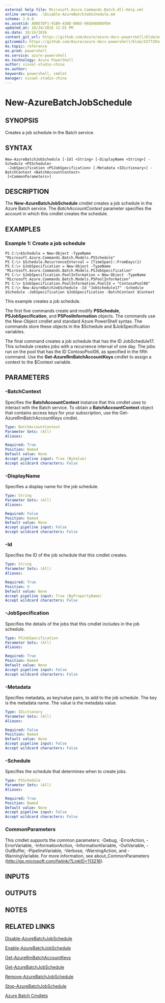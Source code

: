 ```yaml
---
external help file: Microsoft.Azure.Commands.Batch.dll-Help.xml
online version: .\Disable-AzureBatchJobSchedule.md
schema: 2.0.0
ms.assetid: A0B57DF1-91B9-438D-8065-99384D0D6FD4
updated_at: 10/24/2016 11:55 PM
ms.date: 10/24/2016
content_git_url: https://github.com/Azure/azure-docs-powershell/blob/master/azureps-cmdlets-docs/ResourceManager/AzureRM.Batch/v2.1.0/New-AzureBatchJobSchedule.md
gitcommit: https://github.com/Azure/azure-docs-powershell/blob/4377291ee360e58e2c1c5d644155daf6a0279055/azureps-cmdlets-docs/ResourceManager/AzureRM.Batch/v2.1.0/New-AzureBatchJobSchedule.md
ms.topic: reference
ms.prod: powershell
ms.service: azure-powershell
ms.technology: Azure PowerShell
author: visual-studio-china
ms.author: 
keywords: powershell, cmdlet
manager: visual-studio-china
---
```


# New-AzureBatchJobSchedule

## SYNOPSIS
Creates a job schedule in the Batch service.

## SYNTAX

```
New-AzureBatchJobSchedule [-Id] <String> [-DisplayName <String>] -Schedule <PSSchedule>
 -JobSpecification <PSJobSpecification> [-Metadata <IDictionary>] -BatchContext <BatchAccountContext>
 [<CommonParameters>]
```

## DESCRIPTION
The **New-AzureBatchJobSchedule** cmdlet creates a job schedule in the Azure Batch service.
The *BatchAccountContext* parameter specifies the account in which this cmdlet creates the schedule.

## EXAMPLES

### Example 1: Create a job schedule
```
PS C:\>$Schedule = New-Object -TypeName "Microsoft.Azure.Commands.Batch.Models.PSSchedule"
PS C:\> $Schedule.RecurrenceInterval = [TimeSpan]::FromDays(1)
PS C:\> $JobSpecification = New-Object -TypeName "Microsoft.Azure.Commands.Batch.Models.PSJobSpecification"
PS C:\> $JobSpecification.PoolInformation = New-Object -TypeName "Microsoft.Azure.Commands.Batch.Models.PSPoolInformation"
PS C:\> $JobSpecification.PoolInformation.PoolId = "ContosoPool06"
PS C:\> New-AzureBatchJobSchedule -Id "JobSchedule17" -Schedule $Schedule -JobSpecification $JobSpecification -BatchContext $Context
```

This example creates a job schedule.

The first five commands create and modify **PSSchedule**, **PSJobSpecification**, and **PSPoolInformation** objects.
The commands use the New-Object cmdlet and standard Azure PowerShell syntax.
The commands store these objects in the $Schedule and $JobSpecification variables.

The final command creates a job schedule that has the ID JobSchedule17.
This schedule creates jobs with a recurrence interval of one day.
The jobs run on the pool that has the ID ContosoPool06, as specified in the fifth command.
Use the **Get-AzureRmBatchAccountKeys** cmdlet to assign a context to the $Context variable.

## PARAMETERS

### -BatchContext
Specifies the **BatchAccountContext** instance that this cmdlet uses to interact with the Batch service.
To obtain a **BatchAccountContext** object that contains access keys for your subscription, use the Get-AzureRmBatchAccountKeys cmdlet.

```yaml
Type: BatchAccountContext
Parameter Sets: (All)
Aliases: 

Required: True
Position: Named
Default value: None
Accept pipeline input: True (ByValue)
Accept wildcard characters: False
```

### -DisplayName
Specifies a display name for the job schedule.

```yaml
Type: String
Parameter Sets: (All)
Aliases: 

Required: False
Position: Named
Default value: None
Accept pipeline input: False
Accept wildcard characters: False
```

### -Id
Specifies the ID of the job schedule that this cmdlet creates.

```yaml
Type: String
Parameter Sets: (All)
Aliases: 

Required: True
Position: 0
Default value: None
Accept pipeline input: True (ByPropertyName)
Accept wildcard characters: False
```

### -JobSpecification
Specifies the details of the jobs that this cmdlet includes in the job schedule.

```yaml
Type: PSJobSpecification
Parameter Sets: (All)
Aliases: 

Required: True
Position: Named
Default value: None
Accept pipeline input: False
Accept wildcard characters: False
```

### -Metadata
Specifies metadata, as key/value pairs, to add to the job schedule.
The key is the metadata name.
The value is the metadata value.

```yaml
Type: IDictionary
Parameter Sets: (All)
Aliases: 

Required: False
Position: Named
Default value: None
Accept pipeline input: False
Accept wildcard characters: False
```

### -Schedule
Specifies the schedule that determines when to create jobs.

```yaml
Type: PSSchedule
Parameter Sets: (All)
Aliases: 

Required: True
Position: Named
Default value: None
Accept pipeline input: False
Accept wildcard characters: False
```

### CommonParameters
This cmdlet supports the common parameters: -Debug, -ErrorAction, -ErrorVariable, -InformationAction, -InformationVariable, -OutVariable, -OutBuffer, -PipelineVariable, -Verbose, -WarningAction, and -WarningVariable. For more information, see about_CommonParameters (http://go.microsoft.com/fwlink/?LinkID=113216).

## INPUTS

## OUTPUTS

## NOTES

## RELATED LINKS

[Disable-AzureBatchJobSchedule](xref:ResourceManager/AzureRM.Batch/v2.1.0/Disable-AzureBatchJobSchedule.md)

[Enable-AzureBatchJobSchedule](xref:ResourceManager/AzureRM.Batch/v2.1.0/Enable-AzureBatchJobSchedule.md)

[Get-AzureRmBatchAccountKeys](xref:ResourceManager/AzureRM.Batch/v2.1.0/Get-AzureRmBatchAccountKeys.md)

[Get-AzureBatchJobSchedule](xref:ResourceManager/AzureRM.Batch/v2.1.0/Get-AzureBatchJobSchedule.md)

[Remove-AzureBatchJobSchedule](xref:ResourceManager/AzureRM.Batch/v2.1.0/Remove-AzureBatchJobSchedule.md)

[Stop-AzureBatchJobSchedule](xref:ResourceManager/AzureRM.Batch/v2.1.0/Stop-AzureBatchJobSchedule.md)

[Azure Batch Cmdlets](xref:ResourceManager/AzureRM.Batch/v2.1.0/AzureRM.Batch.md)


